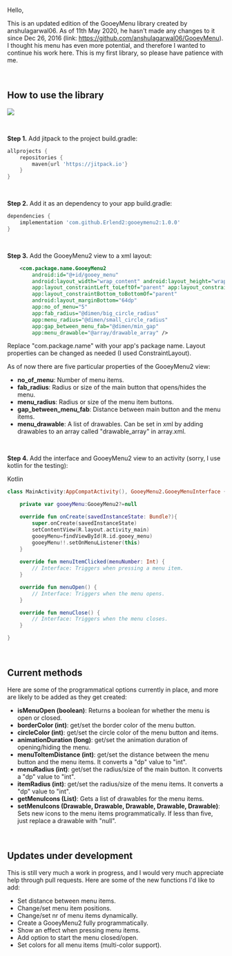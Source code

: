 Hello,

This is an updated edition of the GooeyMenu library created by anshulagarwal06. 
As of 11th May 2020, he hasn't made any changes to it since Dec 26, 2016 (link: https://github.com/anshulagarwal06/GooeyMenu). 
I thought his menu has even more potential, and therefore I wanted to continue his work here.
This is my first library, so please have patience with me.

</br>

<h2>How to use the library</h2>

[![](https://jitpack.io/v/Erlend2/GooeyMenu2.svg)](https://jitpack.io/#Erlend2/GooeyMenu2)

</br>

**Step 1.** Add jitpack to the project build.gradle:
```gradle
allprojects {
    repositories {
        maven{url 'https://jitpack.io'}
    }
}
```

</br>

**Step 2.** Add it as an dependency to your app build.gradle:

```gradle
dependencies {
    implementation 'com.github.Erlend2:gooeymenu2:1.0.0'
}
```

</br>

**Step 3.** Add the GooeyMenu2 view to a xml layout:

```xml
    <com.package.name.GooeyMenu2
        android:id="@+id/gooey_menu"
        android:layout_width="wrap_content" android:layout_height="wrap_content"
        app:layout_constraintLeft_toLeftOf="parent" app:layout_constraintRight_toRightOf="parent"
        app:layout_constraintBottom_toBottomOf="parent"
        android:layout_marginBottom="64dp"
        app:no_of_menu="5"
        app:fab_radius="@dimen/big_circle_radius"
        app:menu_radius="@dimen/small_circle_radius"
        app:gap_between_menu_fab="@dimen/min_gap"
        app:menu_drawable="@array/drawable_array" />
```

Replace "com.package.name" with your app's package name. Layout properties can be changed as needed (I used ConstraintLayout).

As of now there are five particular properties of the GooeyMenu2 view:

* **no_of_menu**: Number of menu items.
* **fab_radius**: Radius or size of the main button that opens/hides the menu.
* **menu_radius**: Radius or size of the menu item buttons.
* **gap_between_menu_fab**: Distance between main button and the menu items.
* **menu_drawable**: A list of drawables. Can be set in xml by adding drawables to an array called "drawable_array" in array.xml.

</br>

**Step 4.** Add the interface and GooeyMenu2 view to an activity (sorry, I use kotlin for the testing):

Kotlin

```kotlin
class MainActivity:AppCompatActivity(), GooeyMenu2.GooeyMenuInterface {

    private var gooeyMenu:GooeyMenu2?=null    

    override fun onCreate(savedInstanceState: Bundle?){
        super.onCreate(savedInstanceState)
        setContentView(R.layout.activity_main)
        gooeyMenu=findViewById(R.id.gooey_menu)
        gooeyMenu!!.setOnMenuListener(this)
    }
    
    override fun menuItemClicked(menuNumber: Int) {
        // Interface: Triggers when pressing a menu item.
    }

    override fun menuOpen() {
        // Interface: Triggers when the menu opens.
    }

    override fun menuClose() {
        // Interface: Triggers when the menu closes.
    }

}
```

</br>

<h2>Current methods</h2>

Here are some of the programmatical options currently in place, and more are likely to be added as they get created:

* **isMenuOpen (boolean)**: Returns a boolean for whether the menu is open or closed.
* **borderColor (int)**: get/set the border color of the menu button.
* **circleColor (int)**: get/set the circle color of the menu button and items.
* **animationDuration (long)**: get/set the animation duration of opening/hiding the menu.
* **menuToItemDistance (int)**: get/set the distance between the menu button and the menu items. It converts a "dp" value to "int".
* **menuRadius (int)**: get/set the radius/size of the main button. It converts a "dp" value to "int".
* **itemRadius (int)**: get/set the radius/size of the menu items. It converts a "dp" value to "int".
* **getMenuIcons (List<Drawable>)**: Gets a list of drawables for the menu items.
* **setMenuIcons (Drawable, Drawable, Drawable, Drawable, Drawable)**: Sets new icons to the menu items programmatically. If less than five, just replace a drawable with "null".

</br>

<h2>Updates under development</h2>

This is still very much a work in progress, and I would very much appreciate help through pull requests. Here are some of the new functions I'd like to add:

* Set distance between menu items.
* Change/set menu item positions.
* Change/set nr of menu items dynamically.
* Create a GooeyMenu2 fully programmatically.
* Show an effect when pressing menu items.
* Add option to start the menu closed/open.
* Set colors for all menu items (multi-color support).
